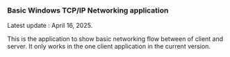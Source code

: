 
### Basic Windows TCP/IP Networking application

Latest update : April 16, 2025. 

This is the application to show basic networking flow between of client and server. 
It only works in the one client application in the current version. 
